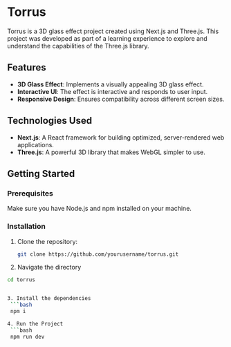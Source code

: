 # Torrus

Torrus is a 3D glass effect project created using Next.js and Three.js. This project was developed as part of a learning experience to explore and understand the capabilities of the Three.js library.

## Features

- **3D Glass Effect**: Implements a visually appealing 3D glass effect.
- **Interactive UI**: The effect is interactive and responds to user input.
- **Responsive Design**: Ensures compatibility across different screen sizes.

## Technologies Used

- **Next.js**: A React framework for building optimized, server-rendered web applications.
- **Three.js**: A powerful 3D library that makes WebGL simpler to use.

## Getting Started

### Prerequisites

Make sure you have Node.js and npm installed on your machine.

### Installation

1. Clone the repository:

   ```bash
   git clone https://github.com/yourusername/torrus.git

2. Navigate the directory
  ```bash
  cd torrus


3. Install the dependencies
   ```bash
   npm i

4. Run the Project
   ```bash
   npm run dev